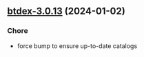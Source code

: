 

## [btdex-3.0.13](https://github.com/truecharts/charts/compare/btdex-3.0.12...btdex-3.0.13) (2024-01-02)

### Chore



- force bump to ensure up-to-date catalogs